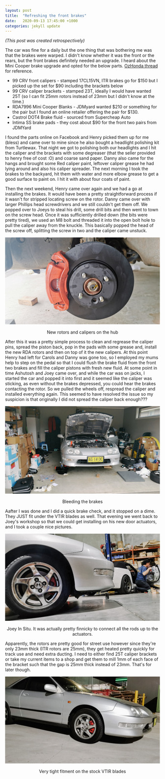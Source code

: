 ```yaml
---
layout: post
title:  "Refreshing the front brakes"
date:   2020-09-13 17:45:00 +1000
categories: jekyll update
---
```


*(This post was created retrospectively)*

The car was fine for a daily but the one thing that was bothering me was that the brakes were warped. I didn't know whether it was the front or the rears, but the front brakes definitely needed an upgrade. I heard about the Mini Cooper brake upgrade and opted for the below parts. [OzHonda thread](http://www.ozhonda.com/forum/archive/index.php/t-172121.html) for reference.

* 99 CRV front calipers - stamped 17CL15VN, ITR brakes go for $150 but I picked up the set for $90 including the brackets below
* 99 CRV caliper brackets - stamped 23T, ideally I would have wanted 25T (so I can fit 25mm rotors instead of 23mm but I didn't know at the time.)
* RDA7996 Mini Cooper Blanks - JDMyard wanted $210 or something for the pair but I found an online retailer offering the pair for $130. 
* Castrol DOT4 Brake fluid - sourced from Supercheap Auto
* Intima SS brake pads - they cost about $90 for the front two pairs from JDMYard 

I found the parts online on Facebook and Henry picked them up for me (bless) and came over to mine since he also bought a headlight polishing kit from Turtlewax. That night we got to polishing both our headlights and I hit the caliper and the brackets with some degreaser (that the seller provided to henry free of cost :O) and coarse sand paper. Danny also came for the hangs and brought some Red caliper paint, leftover caliper grease he had lying around and also his caliper spreader. The next morning I took the brakes to the backyard, hit them with water and more elbow grease to get a good surface to paint on. I hit it with about four coats of paint.

Then the next weekend, Henry came over again and we had a go at installing the brakes. It would have been a pretty straightforward process if it wasn't for stripped locating screw on the rotor. Danny came over with larger Phillips head screwdrivers and we still couldn't get them off. We popped over to Joeys to steal his drill, some drill bits and then went to town on the screw head. Once it was sufficiently drilled down (the bits were pretty tired), we used an M8 bolt and threaded it into the open bolt hole to pull the caliper away from the knuckle. This basically popped the head of the screw off, splitting the screw in two and the caliper came unstuck. 

![](/images/brakes_1.jpg)<center>
New rotors and calipers on the hub
</center> 

After this it was a pretty simple process to clean and regrease the caliper pins, spread the piston back, pop in the pads with some grease and, install the new RDA rotors and then on top of it the new calipers. At this point Henry had left for Carols and Danny was gone too, so I employed my mums help to step on the pedal so that I could flush the brake fluid from the front two brakes and fill the caliper pistons with fresh new fluid. At some point in time Ashutosh and Joey came over, and while the car was on jacks, I started the car and popped it into first and it seemed like the caliper was sticking, as even without the brakes depressed, you could hear the brakes contacting the rotor. So we pulled the wheels off, respread the caliper and installed everything again. This seemed to have resolved the issue so my suspicion is that originally I did not spread the caliper back enough???

![](/images/brakes_2.jpg)<center>
Bleeding the brakes
</center>

Aafter I was done and I did a quick brake check, and it stopped on a dime. They JUST fit under the VTIR blades as well. That evening we went back to Joey's workshop so that we could get installing on his new door actuators, and I took a couple nice pictures.

![](/images/brakes_3.jpg)<center>
Joey In Situ. It was actually pretty finnicky to connect all the rods up to the actuators.
</center>

Apparently, the rotors are pretty good for street use however since they're only 23mm thick (ITR rotors are 25mm), they get heated pretty quickly for track use and need extra ducting. I need to either find 25T caliper brackets or take my current items to a shop and get them to mill 1mm of each face of the bracket such that the gap is 25mm thick instead of 23mm. That's for later though.

![](/images/brakes_4.jpg)<center>
Very tight fitment on the stock VTIR blades
</center>